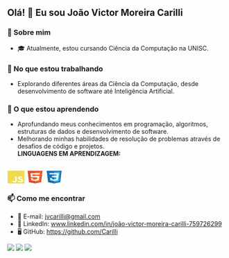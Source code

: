## Olá! 👋 Eu sou João Victor Moreira Carilli  

### 🚀 Sobre mim  
- 🎓 Atualmente, estou cursando Ciência da Computação na UNISC.  

### 🔭 No que estou trabalhando  
- Explorando diferentes áreas da Ciência da Computação, desde desenvolvimento de software até Inteligência Artificial.  

### 🌱 O que estou aprendendo  
- Aprofundando meus conhecimentos em programação, algoritmos, estruturas de dados e desenvolvimento de software.  
- Melhorando minhas habilidades de resolução de problemas através de desafios de código e projetos.   <br> <b>LINGUAGENS EM APRENDIZAGEM:</b>
<div style="display: inline_block"><br>
  <img align="center" alt="Rafa-Js" height="30" width="40" src="https://raw.githubusercontent.com/devicons/devicon/master/icons/javascript/javascript-plain.svg">
  <img align="center" alt="Rafa-HTML" height="30" width="40" src="https://raw.githubusercontent.com/devicons/devicon/master/icons/html5/html5-original.svg">
  <img align="center" alt="Rafa-CSS" height="30" width="40" src="https://raw.githubusercontent.com/devicons/devicon/master/icons/css3/css3-original.svg">
</div>

### 📫 Como me encontrar  
- 📧 E-mail: jvcarilli@gmail.com 
- 🔗 LinkedIn: www.linkedin.com/in/joão-victor-moreira-carilli-759726299  
- 🖥️ GitHub: https://github.com/Carilli

<div> 
  <a href="https://instagram.com/jv.carilli" target="_blank"><img src="https://img.shields.io/badge/-Instagram-%23E4405F?style=for-the-badge&logo=instagram&logoColor=white" target="_blank"></a>
  <a href = "mailto:jvcarilli@gmail.com"><img src="https://img.shields.io/badge/-Gmail-%23333?style=for-the-badge&logo=gmail&logoColor=white" target="_blank"></a>
  <a href="www.linkedin.com/in/joão-victor-moreira-carilli-759726299" target="_blank"><img src="https://img.shields.io/badge/-LinkedIn-%230077B5?style=for-the-badge&logo=linkedin&logoColor=white" target="_blank"></a> 
  
</div>
